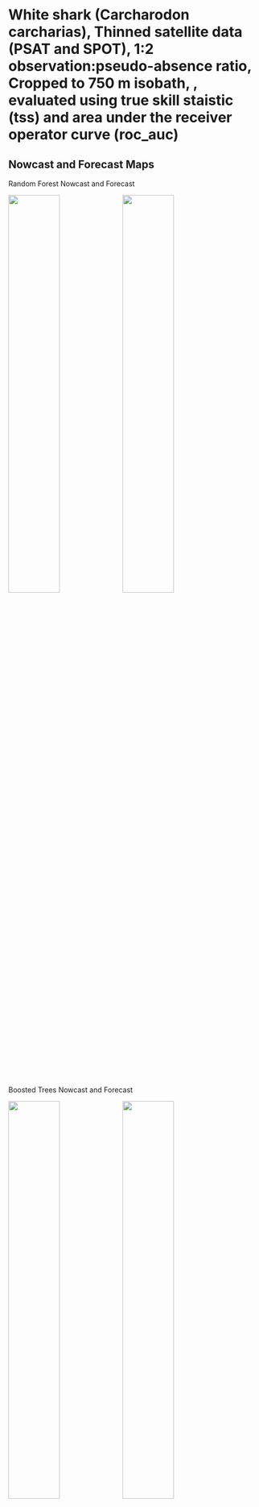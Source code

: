 White shark (Carcharodon carcharias), Thinned satellite data (PSAT and
SPOT), 1:2 observation:pseudo-absence ratio, Cropped to 750 m isobath, ,
evaluated using true skill staistic (tss) and area under the receiver
operator curve (roc_auc)
================

## Nowcast and Forecast Maps

Random Forest Nowcast and Forecast

<img src="../tidy_reports/versions/c21/100760/c21.100760.01_12_rf_compiled_casts.png" width="45%" /><img src="../tidy_reports/versions/c21/100764/c21.100764.01_12_rf_compiled_casts.png" width="45%" />

Boosted Trees Nowcast and Forecast

<img src="../tidy_reports/versions/c21/100760/c21.100760.01_12_bt_compiled_casts.png" width="45%" /><img src="../tidy_reports/versions/c21/100764/c21.100764.01_12_bt_compiled_casts.png" width="45%" />

Maxnet Trees Nowcast and Forecast

<img src="../tidy_reports/versions/c21/100760/c21.100760.01_12_maxent_compiled_casts.png" width="45%" /><img src="../tidy_reports/versions/c21/100764/c21.100764.01_12_maxent_compiled_casts.png" width="45%" />

GAM Nowcast and Forecast

<img src="../tidy_reports/versions/c21/100760/c21.100760.01_12_gam_compiled_casts.png" width="45%" /><img src="../tidy_reports/versions/c21/100764/c21.100764.01_12_gam_compiled_casts.png" width="45%" />

GLM Nowcast and Forecast

<img src="../tidy_reports/versions/c21/100760/c21.100760.01_12_glm_compiled_casts.png" width="45%" /><img src="../tidy_reports/versions/c21/100764/c21.100764.01_12_glm_compiled_casts.png" width="45%" />

## Metrics

| model_type |   roc_auc |   tss_max |
|:-----------|----------:|----------:|
| rf         | 0.9871939 | 0.8962987 |
| bt         | 0.7955923 | 0.4775916 |
| maxnet     | 0.7689570 | 0.4235037 |
| gam        | 0.7705678 | 0.4257947 |
| glm        | 0.7356726 | 0.4136240 |

Metrics by model type

## Variable Importance

![](/mnt/ecocast/projects/koliveira/subprojects/carcharodon/workflows/tidy_md/versions/m21/10076/m21.10076_tidy_compiled_files/figure-gfm/variable%20importance-1.png)<!-- -->
